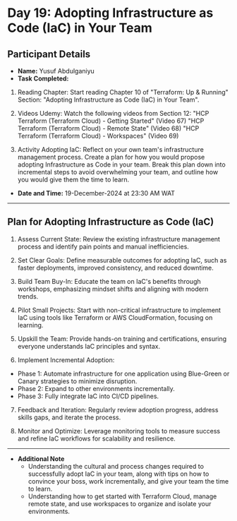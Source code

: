 # Day 19: Adopting Infrastructure as Code (IaC) in Your Team

## Participant Details

- **Name:** Yusuf Abdulganiyu  
- **Task Completed:**
1. Reading
Chapter: Start reading Chapter 10 of "Terraform: Up & Running"
Section: "Adopting Infrastructure as Code (IaC) in Your Team".

2. Videos
Udemy: Watch the following videos from Section 12:
"HCP Terraform (Terraform Cloud) - Getting Started" (Video 67)
"HCP Terraform (Terraform Cloud) - Remote State" (Video 68)
"HCP Terraform (Terraform Cloud) - Workspaces" (Video 69)

3. Activity
Adopting IaC:
Reflect on your own team's infrastructure management process. Create a plan for how you would propose adopting Infrastructure as Code in your team.
Break this plan down into incremental steps to avoid overwhelming your team, and outline how you would give them the time to learn.
    
- **Date and Time:** 19-December-2024 at 23:30 AM WAT

---

## Plan for Adopting Infrastructure as Code (IaC)

1. Assess Current State: Review the existing infrastructure management process and identify pain points and manual inefficiencies.

2. Set Clear Goals: Define measurable outcomes for adopting IaC, such as faster deployments, improved consistency, and reduced downtime.

3. Build Team Buy-In: Educate the team on IaC's benefits through workshops, emphasizing mindset shifts and aligning with modern trends.

4. Pilot Small Projects: Start with non-critical infrastructure to implement IaC using tools like Terraform or AWS CloudFormation, focusing on learning.

5. Upskill the Team: Provide hands-on training and certifications, ensuring everyone understands IaC principles and syntax.

6. Implement Incremental Adoption:

  - Phase 1: Automate infrastructure for one application using Blue-Green or Canary strategies to minimize disruption.
  - Phase 2: Expand to other environments incrementally.
  - Phase 3: Fully integrate IaC into CI/CD pipelines.
7. Feedback and Iteration: Regularly review adoption progress, address skills gaps, and iterate the process.

8. Monitor and Optimize: Leverage monitoring tools to measure success and refine IaC workflows for scalability and resilience.

---
- **Additional Note**
  - Understanding the cultural and process changes required to successfully adopt IaC in your team, along with tips on how to convince your boss, work incrementally, and give your team the time to learn.
  - Understanding how to get started with Terraform Cloud, manage remote state, and use workspaces to organize and isolate your environments.
